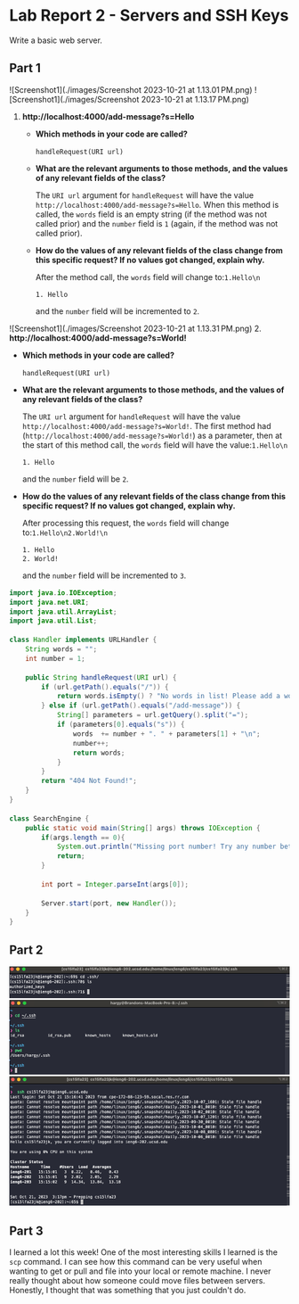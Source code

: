 # Lab Report 2 - Servers and SSH Keys 
Write a basic web server.
## Part 1
![Screenshot1](./images/Screenshot 2023-10-21 at 1.13.01 PM.png)
![Screenshot1](./images/Screenshot 2023-10-21 at 1.13.17 PM.png)
1. **http://localhost:4000/add-message?s=Hello**
   
   - **Which methods in your code are called?**
     
     `handleRequest(URI url)`
   
   - **What are the relevant arguments to those methods, and the values of any relevant fields of the class?**
     
     The `URI url` argument for `handleRequest` will have the value `http://localhost:4000/add-message?s=Hello`.
     When this method is called, the `words` field is an empty string (if the method was not called prior) and the `number` field is `1` (again, if the method was not called prior).
     
   - **How do the values of any relevant fields of the class change from this specific request? If no values got changed, explain why.**
     
     After the method call, the `words` field will change to:`1.Hello\n`
     ```
     1. Hello
     ```
     and the `number` field will be incremented to `2`.
     
![Screenshot1](./images/Screenshot 2023-10-21 at 1.13.31 PM.png)
2. **http://localhost:4000/add-message?s=World!**
   
   - **Which methods in your code are called?**
     
     `handleRequest(URI url)`
   
   - **What are the relevant arguments to those methods, and the values of any relevant fields of the class?**
     
     The `URI url` argument for `handleRequest` will have the value `http://localhost:4000/add-message?s=World!`.
    The first method had (`http://localhost:4000/add-message?s=World!`) as a parameter, then at the start of this method call, the `words` field will have the value:`1.Hello\n`
     ```
     1. Hello
     ```
     and the `number` field will be `2`.
     
   - **How do the values of any relevant fields of the class change from this specific request? If no values got changed, explain why.**
     
     After processing this request, the `words` field will change to:`1.Hello\n2.World!\n`
     ```
     1. Hello
     2. World!
     ```
     and the `number` field will be incremented to `3`.

```java
import java.io.IOException;
import java.net.URI;
import java.util.ArrayList;
import java.util.List;

class Handler implements URLHandler {
    String words = "";
    int number = 1;    

    public String handleRequest(URI url) {
        if (url.getPath().equals("/")) {
            return words.isEmpty() ? "No words in list! Please add a word" : words;       
        } else if (url.getPath().equals("/add-message")) {
            String[] parameters = url.getQuery().split("=");
            if (parameters[0].equals("s")) {
                words  += number + ". " + parameters[1] + "\n";
                number++; 
                return words;
            }
        } 
        return "404 Not Found!";
    } 
}

class SearchEngine {
    public static void main(String[] args) throws IOException {
        if(args.length == 0){
            System.out.println("Missing port number! Try any number between 1024 to 49151");
            return;
        }

        int port = Integer.parseInt(args[0]);

        Server.start(port, new Handler());
    }
}
```
## Part 2
![Screenshot1](./images/ssh1.png)
![Screenshot1](./images/ssh3.png)
![Screenshot1](./images/ssh2.png)
## Part 3
I learned a lot this week! One of the most interesting skills I learned is the `scp` command. I can see how this command can be very useful when wanting to get or pull and file into your local or remote machine. I never really thought about how someone could move files between servers. Honestly, I thought that was something that you just couldn't do.  
